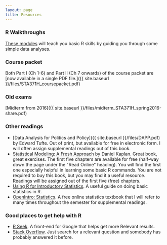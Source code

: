 ```yaml
---
layout: page
title: Resources
---
```


### R Walkthroughs

[These modules](https://github.com/jgscott/learnR) will teach you basic R skills by guiding you through some simple data analyses.

### Course packet

Both Part I (Ch 1-6) and Part II (Ch 7 onwards) of the course packet are [now available in a single PDF file.]({{ site.baseurl }}/files/STA371H_coursepacket.pdf)  

### Old exams  

[Midterm from 2016]({{ site.baseurl }}/files/midterm_STA371H_spring2016-share.pdf) 

### Other readings

* [Data Analysis for Politics and Policy]({{ site.baseurl }}/files/DAPP.pdf) by Edward Tufte.  Out of print, but available for free in electronic form. I will often assign supplemental readings out of this book.  
* [Statistical Modeling: A Fresh Approach](http://www.mosaic-web.org/go/StatisticalModeling/) by Daniel Kaplan.  Great book, great exercises.  The first five chapters are available for free (half-way down the page under the "Read Online" heading).  You will find the first one especially helpful in learning some basic R commands.  You are not required to buy this book, but you may find it a useful resource. Readings will be assigned out of the first five (free) chapters.
* [Using R for Introductory Statistics](http://cran.r-project.org/doc/contrib/Verzani-SimpleR.pdf).  A useful guide on doing basic statistics in R.
* [OpenIntro: Statistics](https://www.openintro.org/stat/textbook.php).  A free online statistics textbook that I will refer to many times throughout the semester for supplemental readings.


### Good places to get help with R

* [R Seek](http://rseek.org).  A front-end for Google that helps get more Relevant results.  
* [Stack Overflow](http://stackoverflow.com). Just search for a relevant question and somebody has probably answered it before.  


